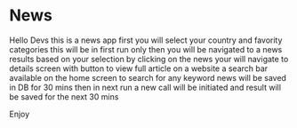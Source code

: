# News
Hello Devs
this is a news app 
first you will select your country and favority categories this will be in first run only
then you will be navigated to a news results based on your selection 
by clicking on the news your will navigate to details screen with button to view full article on a website
a search bar available on the home screen to search for any keyword
news will be saved in DB for 30 mins then in next run a new call will be initiated and result will be saved for the next 30 mins

Enjoy
